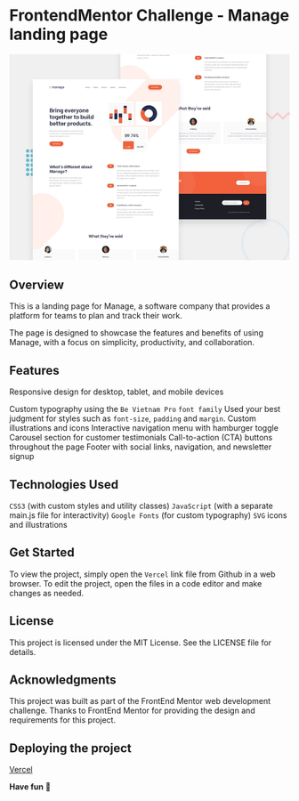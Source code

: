 # FrontendMentor Challenge - Manage landing page

![Design preview for the Manage landing page coding challenge](./design/desktop-preview.jpg)

 ## Overview

This is a landing page for Manage, a software company that provides a platform for teams to plan and track their work. 

The page is designed to showcase the features and benefits of using Manage, with a focus on simplicity, productivity, and collaboration.

## Features

Responsive design for desktop, tablet, and mobile devices

Custom typography using the `Be Vietnam Pro` `font family`
Used your best judgment for styles such as `font-size`, `padding` and `margin`. 
Custom illustrations and icons
Interactive navigation menu with hamburger toggle
Carousel section for customer testimonials
Call-to-action (CTA) buttons throughout the page
Footer with social links, navigation, and newsletter signup

 ## Technologies Used

`CSS3` (with custom styles and utility classes)
`JavaScript` (with a separate main.js file for interactivity)
`Google Fonts` (for custom typography)
`SVG` icons and illustrations

## Get Started

To view the project, simply open the `Vercel` link file from Github in a web browser. To edit the project, open the files in a code editor and make changes as needed.

## License

This project is licensed under the MIT License. See the LICENSE file for details.

## Acknowledgments

This project was built as part of the FrontEnd Mentor web development challenge. Thanks to FrontEnd Mentor for providing the design and requirements for this project.

## Deploying the project

[Vercel](https://fem-manage-landing-page-grit.vercel.app/)

**Have fun** 🚀
